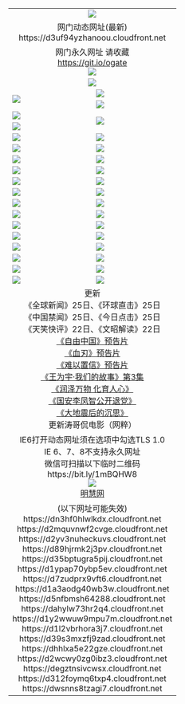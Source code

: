﻿<table>
  <tr></tr>
  <tr><td colspan=2 align=center><img src="https://d3uf94yzhanoou.cloudfront.net/Up/oGate.jpg" /></td></tr>
  <tr><td colspan=2 align=center>网门动态网址(最新)
<br>https://d3uf94yzhanoou.cloudfront.net
    </td>
  </tr>
  <tr>
    <td colspan=2 align=center>网门永久网址 请收藏<br/><a href="https://git.io/ogate" target="_blank">https://git.io/ogate</a><br/><a href="https://d3uf94yzhanoou.cloudfront.net/Up/0WMGDL2.png" target="_blank"><img src="https://d3uf94yzhanoou.cloudfront.net/Up/0WMGD2.png"/></a></td>
  </tr>
  <tr>
    <td colspan=2 align=center><a href="https://d3uf94yzhanoou.cloudfront.net/ogUP.aspx?name=0oGate.apk" target="_blank"><img src="https://d3uf94yzhanoou.cloudfront.net/Up/0WMAZ.jpg" /></a></td>
  </tr>
  <tr>
    <td rowspan=2><a href="https://d3uf94yzhanoou.cloudfront.net/ogUP.aspx?name=WJ.mp4&count=480P:1" target="_blank"><img src="https://d3uf94yzhanoou.cloudfront.net/Up/WJ.jpg" /></a></td>
    <td><a href="https://d3uf94yzhanoou.cloudfront.net/ogUP.aspx?name=11DKC.mp4&count=2:4,1:16" target="_blank"><img src="https://d3uf94yzhanoou.cloudfront.net/Up/11DKC.jpg" /></a></td> 
  </tr>
  <tr>
    <td><a href="https://d3uf94yzhanoou.cloudfront.net/ogUP.aspx?name=LRSH.mp4&count=W:13,2:10" target="_blank"><img src="https://d3uf94yzhanoou.cloudfront.net/Up/LRSH.jpg" /></a></td>
  </tr>
  <tr>
    <td><a href="https://d3uf94yzhanoou.cloudfront.net/ogUP.aspx?name=JQR.mp4&count=2" target="_blank"><img src="https://d3uf94yzhanoou.cloudfront.net/Up/JQR.jpg" /></a></td>   
    <td rowspan=2><a href="https://d3uf94yzhanoou.cloudfront.net/ogUP.aspx?name=JP.mp4&count=9" target="_blank"><img src="https://d3uf94yzhanoou.cloudfront.net/Up/JP.jpg" /></td>
  </tr>
  <tr>
    <td><div><a href="https://d3uf94yzhanoou.cloudfront.net/ogUP.aspx?name=LRWS.mp4&count=7B:7,6B:44,5A:10,5B:35,4A:14,4B:19,3A:10,3B:26,2A:16,2B:21,1A:23,1B:29&current=7B:7" target="_blank"><img src="https://d3uf94yzhanoou.cloudfront.net/Up/LRWS.jpg" /></a></td>
  </tr>
  <tr>
    <td><a href="https://d3uf94yzhanoou.cloudfront.net/ogUP.aspx?name=SSZJ.mp4&count=SP:6,480P:8" target="_blank"><img src="https://d3uf94yzhanoou.cloudfront.net/Up/SSZJ.jpg" /></a></td>
    <td><a href="https://d3uf94yzhanoou.cloudfront.net/ogUP.aspx?name=WH.mp4" target="_blank"><img src="https://d3uf94yzhanoou.cloudfront.net/Up/WH.jpg" /></a></td>
  </tr>
  <tr>
    <td><a href="https://d3uf94yzhanoou.cloudfront.net/ogUP.aspx?name=ZY.mp4&count=2015:16" target="_blank"><img src="https://d3uf94yzhanoou.cloudfront.net/Up/ZY.jpg" /></a</td>
    <td><a href="https://d3uf94yzhanoou.cloudfront.net/ogUP.aspx?name=XTFY.mp4&count=B:2,A:24" target="_blank"><img src="https://d3uf94yzhanoou.cloudfront.net/Up/XTFY.jpg" /></a></td>
  </tr>
  <tr>
    <td><a href="https://d3uf94yzhanoou.cloudfront.net/ogUP.aspx?name=1LYF.mp4&count=2" target="_blank"><img src="https://d3uf94yzhanoou.cloudfront.net/Up/1LYF0.jpg" /></a></td>
    <td><a href="https://d3uf94yzhanoou.cloudfront.net/ogUP.aspx?name=1ZGC.mp4&count=6" target="_blank"><img src="https://d3uf94yzhanoou.cloudfront.net/Up/1ZGC0.jpg" /></a></td>
  </tr>
  <tr>
    <td><a href="https://d3uf94yzhanoou.cloudfront.net/ogUP.aspx?name=1ZKM.mp4&count=3&current=3" target="_blank"><img src="https://d3uf94yzhanoou.cloudfront.net/Up/1ZKM0.jpg" /></a></td>  
    <td><a href="https://d3uf94yzhanoou.cloudfront.net/ogUP.aspx?name=1WWY.mp4&count=6&current=6" target="_blank"><img src="https://d3uf94yzhanoou.cloudfront.net/Up/1WWY0.jpg" /></a></td>
  </tr>
  <tr>
    <td><a href="https://d3uf94yzhanoou.cloudfront.net/ogUP.aspx?name=10JGY.mp4&count=3" target="_blank"><img src="https://d3uf94yzhanoou.cloudfront.net/Up/10JGY0.jpg" /></a></td>
    <td><a href="https://d3uf94yzhanoou.cloudfront.net/ogUP.aspx?name=10CYS.mp4&count=2" target="_blank"><img src="https://d3uf94yzhanoou.cloudfront.net/Up/10CYS0.jpg" /></a></td>
  </tr>
  <tr>
    <td><a href="https://d3uf94yzhanoou.cloudfront.net/ogUP.aspx?name=4SQQ.mp4&count=201602:18,201601:21&current=201602:18" target="_blank"><img src="https://d3uf94yzhanoou.cloudfront.net/Up/4SQQ0.jpg"/></a></td>
    <td><a href="https://d3uf94yzhanoou.cloudfront.net/ogUP.aspx?name=4SHQ.mp4&count=201602:23,201601:28&current=201602:23" target="_blank"><img src="https://d3uf94yzhanoou.cloudfront.net/Up/4SHQ0.jpg"/></a></td>
  </tr>
  <tr>
    <td><a href="https://d3uf94yzhanoou.cloudfront.net/ogUP.aspx?name=4SZG.mp4&count=201602:18,201601:23&current=201602:18" target="_blank"><img src="https://d3uf94yzhanoou.cloudfront.net/Up/4SZG0.jpg"/></a></td>
    <td><a href="https://d3uf94yzhanoou.cloudfront.net/ogUP.aspx?name=4SDJ.mp4&count=201602A:21,201602B:6,201601A:48,201601B:6&current=201602A:21" target="_blank"><img src="https://d3uf94yzhanoou.cloudfront.net/Up/4SDJ0.jpg"/></a></td>
  </tr>
  <tr>
    <td><a href="https://d3uf94yzhanoou.cloudfront.net/ogUP.aspx?name=4CTX.mp4&count=201602:3,201601:4&current=201602:3" target="_blank"><img src="https://d3uf94yzhanoou.cloudfront.net/Up/4CTX0.jpg"/></a></td>
    <td><a href="https://d3uf94yzhanoou.cloudfront.net/ogUP.aspx?name=4CWZ.mp4&count=201602:3,201601:4&current=201602:3" target="_blank"><img src="https://d3uf94yzhanoou.cloudfront.net/Up/4CWZ0.jpg"/></a></td>
  </tr>
  <tr>
    <td><a href="https://d3uf94yzhanoou.cloudfront.net/onUP.aspx?name=https://dwsfx5awq5vcc.cloudfront.net/" target="_blank"><img src="https://d3uf94yzhanoou.cloudfront.net/Up/0DTW.jpg"/></a></td>
    <td><a href="https://d3uf94yzhanoou.cloudfront.net/onUP.aspx?name=https://d240ns8up8earz.cloudfront.net/acenter/" target="_blank"><img src="https://d3uf94yzhanoou.cloudfront.net/Up/0TDW.jpg" /></a></td>
  </tr>
  <tr>
    <td><a href="https://d3uf94yzhanoou.cloudfront.net/onUP.aspx?name=https://d4508d6vomz2p.cloudfront.net/gb/nsc413.htm" target="_blank"><img src="https://d3uf94yzhanoou.cloudfront.net/Up/0DJY.jpg" /></a></td>
    <td><a href="https://d3uf94yzhanoou.cloudfront.net/onUP.aspx?name=https://d3bxwq7vzudb5l.cloudfront.net/xtr/gb/prog204.html" target="_blank"><img src="https://d3uf94yzhanoou.cloudfront.net/Up/0XTR.jpg" /></a></td>
  </tr>
  <tr>
    <td><a href="https://d3uf94yzhanoou.cloudfront.net/onUP.aspx?name=https://d3aj00iefsmfgc.cloudfront.net/" target="_blank"><img src="https://d3uf94yzhanoou.cloudfront.net/Up/0MHW.jpg" /></a></td>
    <td><a href="https://d3uf94yzhanoou.cloudfront.net/onUP.aspx?name=https://d1lcj91uv80klr.cloudfront.net/" target="_blank"><img src="https://d3uf94yzhanoou.cloudfront.net/Up/0ZJW.jpg" /></a></td>
  </tr>
  <tr>
    <td><a href="https://d3uf94yzhanoou.cloudfront.net/ogUP.aspx?name=0FG.zip" target="_blank"><img src="https://d3uf94yzhanoou.cloudfront.net/Up/0FG.jpg" /></a></td>
    <td><a href="https://d3uf94yzhanoou.cloudfront.net/ogUP.aspx?name=0FGA.apk" target="_blank"><img src="https://d3uf94yzhanoou.cloudfront.net/Up/0FGA.jpg" /></a></td>
  </tr>
  <tr>
    <td><a href="https://d3uf94yzhanoou.cloudfront.net/ogUP.aspx?name=0U.zip" target="_blank"><img src="https://d3uf94yzhanoou.cloudfront.net/Up/0U.jpg" /></a></td>
    <td><a href="https://d3uf94yzhanoou.cloudfront.net/ogUP.aspx?name=0UA.apk" target="_blank"><img src="https://d3uf94yzhanoou.cloudfront.net/Up/0UA.jpg" /></a></td>
  </tr>
  <tr>
    <td><a href="https://d3uf94yzhanoou.cloudfront.net/ogUP.aspx?name=0iPPOTV.zip" target="_blank"><img src="https://d3uf94yzhanoou.cloudfront.net/Up/0iPPOTV.jpg" /></a></td>
    <td><a href="https://d3uf94yzhanoou.cloudfront.net/ogUP.aspx?name=0iNTD.apk" target="_blank"><img src="https://d3uf94yzhanoou.cloudfront.net/Up/0iNTD.jpg" /></a></td>
  </tr>
  <tr>
    <td colspan=2 align=center>更新<br>
      《全球新闻》25日、《环球直击》25日<br>
      《中国禁闻》25日、《今日点击》25日<br>
      《天笑快评》22日、《文昭解读》22日<br>
      <a href="https://d3uf94yzhanoou.cloudfront.net/ogUP.aspx?name=11ZYZG0.mp4" target="_blank">《自由中国》预告片</a><br>
      <a href="https://d3uf94yzhanoou.cloudfront.net/ogUP.aspx?name=11XR.mp4" target="_blank">《血刃》预告片</a><br>
      <a href="https://d3uf94yzhanoou.cloudfront.net/ogUP.aspx?name=11NYZX.mp4&count=2" target="_blank">《难以置信》预告片</a><br>
      <a href="https://d3uf94yzhanoou.cloudfront.net/ogUP.aspx?name=1WWY.mp4&count=6&current=6" target="_blank">《王为宇·我们的故事》第3集</a><br>
      <a href="https://d3uf94yzhanoou.cloudfront.net/ogUP.aspx?name=LZWW.mp4" target="_blank">《润泽万物 化育人心》</a><br>
      <a href="https://d3uf94yzhanoou.cloudfront.net/ogUP.aspx?name=4LFZ.mp4" target="_blank">《国安李凤智公开退党》</a><br>
      <a href="https://d3uf94yzhanoou.cloudfront.net/ogUP.aspx?name=4DDZHDCS.mp4" target="_blank">《大地震后的沉思》</a><br>
      更新涛哥侃电影（网粹）<br>      
    </td>
  </tr>
  <tr>
    <td colspan=2 align=center>IE6打开动态网址须在选项中勾选TLS 1.0<br/>IE 6、7、8不支持永久网址<br/>
      微信可扫描以下临时二维码<br/>https://bit.ly/1mBQHW8<br/><a href="https://d3uf94yzhanoou.cloudfront.net/Up/0WMGDL3.png" target="_blank"><img src="https://d3uf94yzhanoou.cloudfront.net/Up/0WMGD3.png"/></a><br>
      <a href="https://d3uf94yzhanoou.cloudfront.net/onUP.aspx?name=https://www.minghui.org/" target="_blank">明慧网</a></td>
  </tr>
  <tr>
    <td colspan=2 align=center>(以下网址可能失效)
<br>https://dn3hf0hlwlkdx.cloudfront.net
<br>https://d2mquvnwf2cvge.cloudfront.net
<br>https://d2yv3nuheckuvs.cloudfront.net
<br>https://d89hjrmk2j3pv.cloudfront.net
<br>https://d35bptugra5pij.cloudfront.net
<br>https://d1ypap70ybp5ev.cloudfront.net
<br>https://d7zudprx9vft6.cloudfront.net
<br>https://d1a3aodg40wb3w.cloudfront.net
<br>https://d5nfbmsh64288.cloudfront.net
<br>https://dahylw73hr2q4.cloudfront.net
<br>https://d1y2wwuw9mpu7m.cloudfront.net
<br>https://d1l2vbrhora3j7.cloudfront.net
<br>https://d39s3mxzfj9zad.cloudfront.net
<br>https://dhhlxa5e22gze.cloudfront.net
<br>https://d2wcwy0zg0ibz3.cloudfront.net
<br>https://degztnsivcwsx.cloudfront.net
<br>https://d312foymq6txp4.cloudfront.net
<br>https://dwsnns8tzagi7.cloudfront.net
    </td>
  </tr>
</table>

